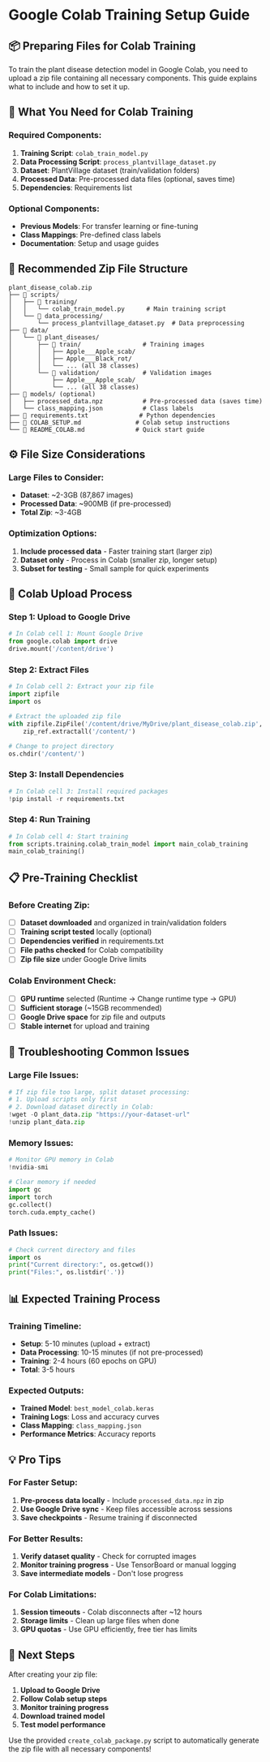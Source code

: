# Google Colab Training Setup Guide

## 📦 Preparing Files for Colab Training

To train the plant disease detection model in Google Colab, you need to upload a zip file containing all necessary components. This guide explains what to include and how to set it up.

## 🎯 What You Need for Colab Training

### Required Components:
1. **Training Script**: `colab_train_model.py`
2. **Data Processing Script**: `process_plantvillage_dataset.py` 
3. **Dataset**: PlantVillage dataset (train/validation folders)
4. **Processed Data**: Pre-processed data files (optional, saves time)
5. **Dependencies**: Requirements list

### Optional Components:
- **Previous Models**: For transfer learning or fine-tuning
- **Class Mappings**: Pre-defined class labels
- **Documentation**: Setup and usage guides

## 📁 Recommended Zip File Structure

```
plant_disease_colab.zip
├── 📁 scripts/
│   ├── 📁 training/
│   │   └── colab_train_model.py      # Main training script
│   └── 📁 data_processing/
│       └── process_plantvillage_dataset.py  # Data preprocessing
├── 📁 data/
│   └── 📁 plant_diseases/
│       ├── 📁 train/                 # Training images
│       │   ├── Apple___Apple_scab/
│       │   ├── Apple___Black_rot/
│       │   └── ... (all 38 classes)
│       └── 📁 validation/            # Validation images
│           ├── Apple___Apple_scab/
│           └── ... (all 38 classes)
├── 📁 models/ (optional)
│   ├── processed_data.npz           # Pre-processed data (saves time)
│   └── class_mapping.json           # Class labels
├── 📄 requirements.txt              # Python dependencies
├── 📄 COLAB_SETUP.md               # Colab setup instructions
└── 📄 README_COLAB.md              # Quick start guide
```

## ⚙️ File Size Considerations

### Large Files to Consider:
- **Dataset**: ~2-3GB (87,867 images)
- **Processed Data**: ~900MB (if pre-processed)
- **Total Zip**: ~3-4GB

### Optimization Options:
1. **Include processed data** - Faster training start (larger zip)
2. **Dataset only** - Process in Colab (smaller zip, longer setup)
3. **Subset for testing** - Small sample for quick experiments

## 🚀 Colab Upload Process

### Step 1: Upload to Google Drive
```python
# In Colab cell 1: Mount Google Drive
from google.colab import drive
drive.mount('/content/drive')
```

### Step 2: Extract Files
```python
# In Colab cell 2: Extract your zip file
import zipfile
import os

# Extract the uploaded zip file
with zipfile.ZipFile('/content/drive/MyDrive/plant_disease_colab.zip', 'r') as zip_ref:
    zip_ref.extractall('/content/')

# Change to project directory
os.chdir('/content/')
```

### Step 3: Install Dependencies
```python
# In Colab cell 3: Install required packages
!pip install -r requirements.txt
```

### Step 4: Run Training
```python
# In Colab cell 4: Start training
from scripts.training.colab_train_model import main_colab_training
main_colab_training()
```

## 📋 Pre-Training Checklist

### Before Creating Zip:
- [ ] **Dataset downloaded** and organized in train/validation folders
- [ ] **Training script tested** locally (optional)
- [ ] **Dependencies verified** in requirements.txt
- [ ] **File paths checked** for Colab compatibility
- [ ] **Zip file size** under Google Drive limits

### Colab Environment Check:
- [ ] **GPU runtime** selected (Runtime → Change runtime type → GPU)
- [ ] **Sufficient storage** (~15GB recommended)
- [ ] **Google Drive space** for zip file and outputs
- [ ] **Stable internet** for upload and training

## 🔧 Troubleshooting Common Issues

### Large File Issues:
```python
# If zip file too large, split dataset processing:
# 1. Upload scripts only first
# 2. Download dataset directly in Colab:
!wget -O plant_data.zip "https://your-dataset-url"
!unzip plant_data.zip
```

### Memory Issues:
```python
# Monitor GPU memory in Colab
!nvidia-smi

# Clear memory if needed
import gc
import torch
gc.collect()
torch.cuda.empty_cache()
```

### Path Issues:
```python
# Check current directory and files
import os
print("Current directory:", os.getcwd())
print("Files:", os.listdir('.'))
```

## 📊 Expected Training Process

### Training Timeline:
- **Setup**: 5-10 minutes (upload + extract)
- **Data Processing**: 10-15 minutes (if not pre-processed)
- **Training**: 2-4 hours (60 epochs on GPU)
- **Total**: 3-5 hours

### Expected Outputs:
- **Trained Model**: `best_model_colab.keras`
- **Training Logs**: Loss and accuracy curves
- **Class Mapping**: `class_mapping.json`
- **Performance Metrics**: Accuracy reports

## 💡 Pro Tips

### For Faster Setup:
1. **Pre-process data locally** - Include `processed_data.npz` in zip
2. **Use Google Drive sync** - Keep files accessible across sessions
3. **Save checkpoints** - Resume training if disconnected

### For Better Results:
1. **Verify dataset quality** - Check for corrupted images
2. **Monitor training progress** - Use TensorBoard or manual logging
3. **Save intermediate models** - Don't lose progress

### For Colab Limitations:
1. **Session timeouts** - Colab disconnects after ~12 hours
2. **Storage limits** - Clean up large files when done
3. **GPU quotas** - Use GPU efficiently, free tier has limits

## 🎯 Next Steps

After creating your zip file:
1. **Upload to Google Drive**
2. **Follow Colab setup steps**
3. **Monitor training progress**
4. **Download trained model**
5. **Test model performance**

Use the provided `create_colab_package.py` script to automatically generate the zip file with all necessary components!